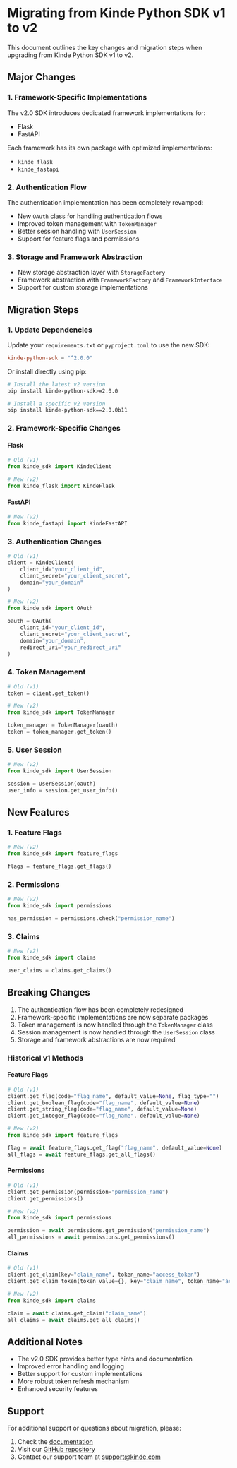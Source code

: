 # Migrating from Kinde Python SDK v1 to v2

This document outlines the key changes and migration steps when upgrading from Kinde Python SDK v1 to v2.

## Major Changes

### 1. Framework-Specific Implementations
The v2.0 SDK introduces dedicated framework implementations for:
- Flask
- FastAPI

Each framework has its own package with optimized implementations:
- `kinde_flask`
- `kinde_fastapi`

### 2. Authentication Flow
The authentication implementation has been completely revamped:
- New `OAuth` class for handling authentication flows
- Improved token management with `TokenManager`
- Better session handling with `UserSession`
- Support for feature flags and permissions

### 3. Storage and Framework Abstraction
- New storage abstraction layer with `StorageFactory`
- Framework abstraction with `FrameworkFactory` and `FrameworkInterface`
- Support for custom storage implementations

## Migration Steps

### 1. Update Dependencies
Update your `requirements.txt` or `pyproject.toml` to use the new SDK:
```toml
kinde-python-sdk = "^2.0.0"
```

Or install directly using pip:
```bash
# Install the latest v2 version
pip install kinde-python-sdk>=2.0.0

# Install a specific v2 version
pip install kinde-python-sdk==2.0.0b11
```

### 2. Framework-Specific Changes

#### Flask
```python
# Old (v1)
from kinde_sdk import KindeClient

# New (v2)
from kinde_flask import KindeFlask
```

#### FastAPI
```python
# New (v2)
from kinde_fastapi import KindeFastAPI
```

### 3. Authentication Changes
```python
# Old (v1)
client = KindeClient(
    client_id="your_client_id",
    client_secret="your_client_secret",
    domain="your_domain"
)

# New (v2)
from kinde_sdk import OAuth

oauth = OAuth(
    client_id="your_client_id",
    client_secret="your_client_secret",
    domain="your_domain",
    redirect_uri="your_redirect_uri"
)
```

### 4. Token Management
```python
# Old (v1)
token = client.get_token()

# New (v2)
from kinde_sdk import TokenManager

token_manager = TokenManager(oauth)
token = token_manager.get_token()
```

### 5. User Session
```python
# New (v2)
from kinde_sdk import UserSession

session = UserSession(oauth)
user_info = session.get_user_info()
```

## New Features

### 1. Feature Flags
```python
# New (v2)
from kinde_sdk import feature_flags

flags = feature_flags.get_flags()
```

### 2. Permissions
```python
# New (v2)
from kinde_sdk import permissions

has_permission = permissions.check("permission_name")
```

### 3. Claims
```python
# New (v2)
from kinde_sdk import claims

user_claims = claims.get_claims()
```

## Breaking Changes

1. The authentication flow has been completely redesigned
2. Framework-specific implementations are now separate packages
3. Token management is now handled through the `TokenManager` class
4. Session management is now handled through the `UserSession` class
5. Storage and framework abstractions are now required

### Historical v1 Methods

#### Feature Flags
```python
# Old (v1)
client.get_flag(code="flag_name", default_value=None, flag_type="")
client.get_boolean_flag(code="flag_name", default_value=None)
client.get_string_flag(code="flag_name", default_value=None)
client.get_integer_flag(code="flag_name", default_value=None)

# New (v2)
from kinde_sdk import feature_flags

flag = await feature_flags.get_flag("flag_name", default_value=None)
all_flags = await feature_flags.get_all_flags()
```

#### Permissions
```python
# Old (v1)
client.get_permission(permission="permission_name")
client.get_permissions()

# New (v2)
from kinde_sdk import permissions

permission = await permissions.get_permission("permission_name")
all_permissions = await permissions.get_permissions()
```

#### Claims
```python
# Old (v1)
client.get_claim(key="claim_name", token_name="access_token")
client.get_claim_token(token_value={}, key="claim_name", token_name="access_token")

# New (v2)
from kinde_sdk import claims

claim = await claims.get_claim("claim_name")
all_claims = await claims.get_all_claims()
```

## Additional Notes

- The v2.0 SDK provides better type hints and documentation
- Improved error handling and logging
- Better support for custom implementations
- More robust token refresh mechanism
- Enhanced security features

## Support

For additional support or questions about migration, please:
1. Check the [documentation](https://kinde.com/docs)
2. Visit our [GitHub repository](https://github.com/kinde-oss/kinde-python-sdk)
3. Contact our support team at support@kinde.com 